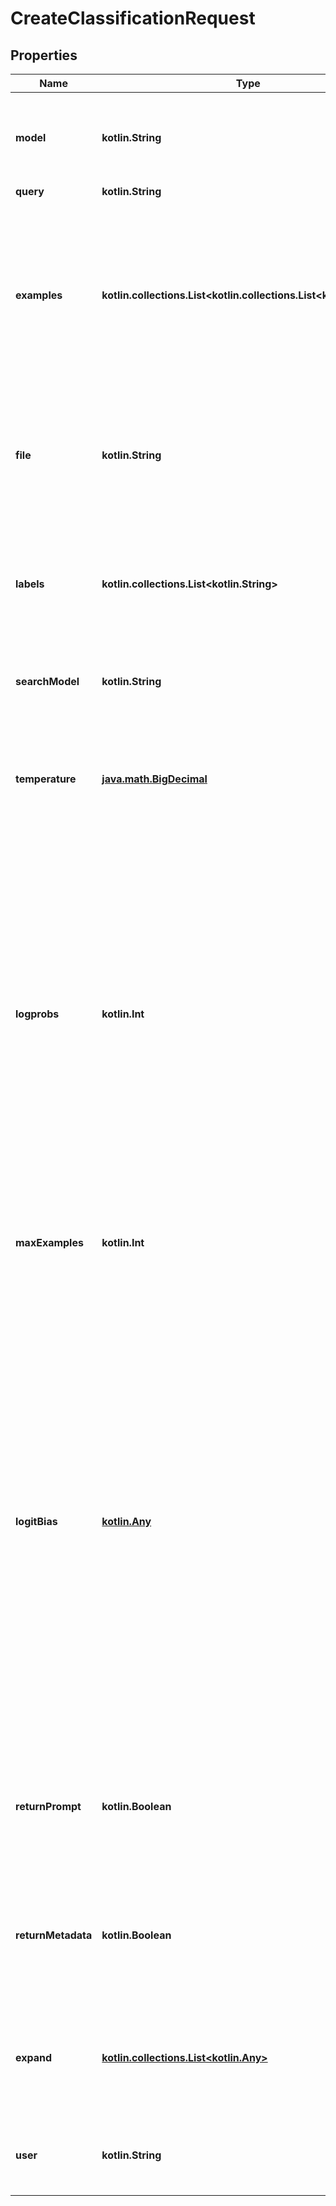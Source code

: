 
# CreateClassificationRequest

## Properties
Name | Type | Description | Notes
------------ | ------------- | ------------- | -------------
**model** | **kotlin.String** | ID of the model to use. You can use the [List models](/docs/api-reference/models/list) API to see all of your available models, or see our [Model overview](/docs/models/overview) for descriptions of them. | 
**query** | **kotlin.String** | Query to be classified. | 
**examples** | **kotlin.collections.List&lt;kotlin.collections.List&lt;kotlin.String&gt;&gt;** | A list of examples with labels, in the following format:  &#x60;[[\&quot;The movie is so interesting.\&quot;, \&quot;Positive\&quot;], [\&quot;It is quite boring.\&quot;, \&quot;Negative\&quot;], ...]&#x60;  All the label strings will be normalized to be capitalized.  You should specify either &#x60;examples&#x60; or &#x60;file&#x60;, but not both.  |  [optional]
**file** | **kotlin.String** | The ID of the uploaded file that contains training examples. See [upload file](/docs/api-reference/files/upload) for how to upload a file of the desired format and purpose.  You should specify either &#x60;examples&#x60; or &#x60;file&#x60;, but not both.  |  [optional]
**labels** | **kotlin.collections.List&lt;kotlin.String&gt;** | The set of categories being classified. If not specified, candidate labels will be automatically collected from the examples you provide. All the label strings will be normalized to be capitalized. |  [optional]
**searchModel** | **kotlin.String** | ID of the model to use for [Search](/docs/api-reference/searches/create). You can select one of &#x60;ada&#x60;, &#x60;babbage&#x60;, &#x60;curie&#x60;, or &#x60;davinci&#x60;. |  [optional]
**temperature** | [**java.math.BigDecimal**](java.math.BigDecimal.md) | What sampling &#x60;temperature&#x60; to use. Higher values mean the model will take more risks. Try 0.9 for more creative applications, and 0 (argmax sampling) for ones with a well-defined answer. |  [optional]
**logprobs** | **kotlin.Int** | Include the log probabilities on the &#x60;logprobs&#x60; most likely tokens, as well the chosen tokens. For example, if &#x60;logprobs&#x60; is 5, the API will return a list of the 5 most likely tokens. The API will always return the &#x60;logprob&#x60; of the sampled token, so there may be up to &#x60;logprobs+1&#x60; elements in the response.  The maximum value for &#x60;logprobs&#x60; is 5. If you need more than this, please contact us through our [Help center](https://help.openai.com) and describe your use case.  When &#x60;logprobs&#x60; is set, &#x60;completion&#x60; will be automatically added into &#x60;expand&#x60; to get the logprobs.  |  [optional]
**maxExamples** | **kotlin.Int** | The maximum number of examples to be ranked by [Search](/docs/api-reference/searches/create) when using &#x60;file&#x60;. Setting it to a higher value leads to improved accuracy but with increased latency and cost. |  [optional]
**logitBias** | [**kotlin.Any**](.md) | Modify the likelihood of specified tokens appearing in the completion.  Accepts a json object that maps tokens (specified by their token ID in the GPT tokenizer) to an associated bias value from -100 to 100. You can use this [tokenizer tool](/tokenizer?view&#x3D;bpe) (which works for both GPT-2 and GPT-3) to convert text to token IDs. Mathematically, the bias is added to the logits generated by the model prior to sampling. The exact effect will vary per model, but values between -1 and 1 should decrease or increase likelihood of selection; values like -100 or 100 should result in a ban or exclusive selection of the relevant token.  As an example, you can pass &#x60;{\&quot;50256\&quot;: -100}&#x60; to prevent the &lt;|endoftext|&gt; token from being generated.  |  [optional]
**returnPrompt** | **kotlin.Boolean** | If set to &#x60;true&#x60;, the returned JSON will include a \&quot;prompt\&quot; field containing the final prompt that was used to request a completion. This is mainly useful for debugging purposes. |  [optional]
**returnMetadata** | **kotlin.Boolean** | A special boolean flag for showing metadata. If set to &#x60;true&#x60;, each document entry in the returned JSON will contain a \&quot;metadata\&quot; field.  This flag only takes effect when &#x60;file&#x60; is set.  |  [optional]
**expand** | [**kotlin.collections.List&lt;kotlin.Any&gt;**](kotlin.Any.md) | If an object name is in the list, we provide the full information of the object; otherwise, we only provide the object ID. Currently we support &#x60;completion&#x60; and &#x60;file&#x60; objects for expansion. |  [optional]
**user** | **kotlin.String** | A unique identifier representing your end-user, which can help OpenAI to monitor and detect abuse. [Learn more](/docs/guides/safety-best-practices/end-user-ids).  |  [optional]



